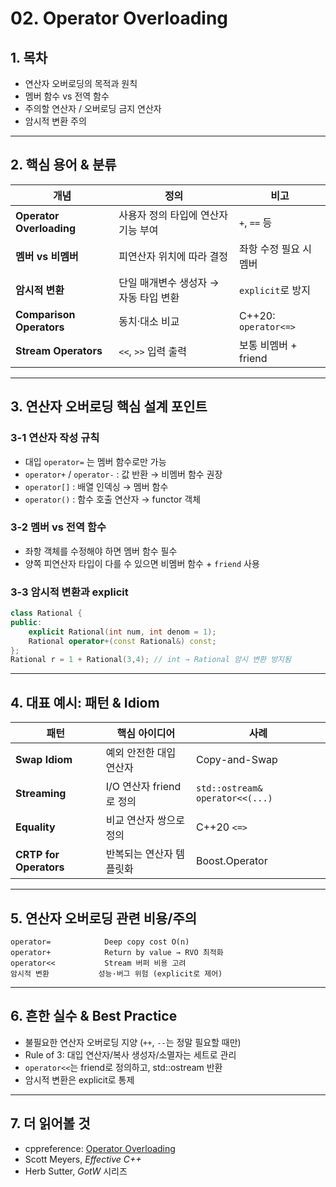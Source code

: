 # 02. Operator Overloading

## 1. 목차
- 연산자 오버로딩의 목적과 원칙
- 멤버 함수 vs 전역 함수
- 주의할 연산자 / 오버로딩 금지 연산자
- 암시적 변환 주의

---

## 2. 핵심 용어 & 분류
| 개념 | 정의 | 비고 |
|------|------|------|
| **Operator Overloading** | 사용자 정의 타입에 연산자 기능 부여 | `+`, `==` 등 |
| **멤버 vs 비멤버** | 피연산자 위치에 따라 결정 | 좌항 수정 필요 시 멤버 |
| **암시적 변환** | 단일 매개변수 생성자 → 자동 타입 변환 | `explicit`로 방지 |
| **Comparison Operators** | 동치·대소 비교 | C++20: `operator<=>` |
| **Stream Operators** | `<<`, `>>` 입력 출력 | 보통 비멤버 + friend |

---

## 3. 연산자 오버로딩 핵심 설계 포인트

### 3-1 연산자 작성 규칙
- 대입 `operator=` 는 멤버 함수로만 가능
- `operator+` / `operator-` : 값 반환 → 비멤버 함수 권장
- `operator[]` : 배열 인덱싱 → 멤버 함수
- `operator()` : 함수 호출 연산자 → functor 객체

### 3-2 멤버 vs 전역 함수
- 좌항 객체를 수정해야 하면 멤버 함수 필수
- 양쪽 피연산자 타입이 다를 수 있으면 비멤버 함수 + `friend` 사용

### 3-3 암시적 변환과 explicit
```cpp
class Rational {
public:
    explicit Rational(int num, int denom = 1);
    Rational operator+(const Rational&) const;
};
Rational r = 1 + Rational(3,4); // int → Rational 암시 변환 방지됨
```

---

## 4. 대표 예시: 패턴 & Idiom
| 패턴 | 핵심 아이디어 | 사례 |
|------|----------------|------|
| **Swap Idiom** | 예외 안전한 대입 연산자 | Copy-and-Swap |
| **Streaming** | I/O 연산자 friend로 정의 | `std::ostream& operator<<(...)` |
| **Equality** | 비교 연산자 쌍으로 정의 | C++20 `<=>` |
| **CRTP for Operators** | 반복되는 연산자 템플릿화 | Boost.Operator |

---

## 5. 연산자 오버로딩 관련 비용/주의
```text
operator=            Deep copy cost O(n)
operator+            Return by value → RVO 최적화
operator<<           Stream 버퍼 비용 고려
암시적 변환           성능·버그 위험 (explicit로 제어)
```

---

## 6. 흔한 실수 & Best Practice
- 불필요한 연산자 오버로딩 지양 (`++`, `--`는 정말 필요할 때만)
- Rule of 3: 대입 연산자/복사 생성자/소멸자는 세트로 관리
- `operator<<`는 friend로 정의하고, std::ostream 반환
- 암시적 변환은 explicit로 통제

---

## 7. 더 읽어볼 것
- cppreference: [Operator Overloading](https://en.cppreference.com/w/cpp/language/operators)
- Scott Meyers, *Effective C++*
- Herb Sutter, *GotW* 시리즈
